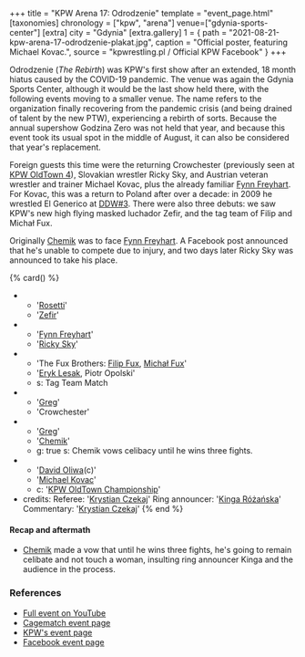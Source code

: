 +++
title = "KPW Arena 17: Odrodzenie"
template = "event_page.html"
[taxonomies]
chronology = ["kpw", "arena"]
venue=["gdynia-sports-center"]
[extra]
city = "Gdynia"
[extra.gallery]
1 = { path = "2021-08-21-kpw-arena-17-odrodzenie-plakat.jpg", caption = "Official poster, featuring Michael Kovac.", source = "kpwrestling.pl / Official KPW Facebook" }
+++

Odrodzenie (_The Rebirth_) was KPW's first show after an extended, 18 month hiatus caused by the COVID-19 pandemic. The venue was again the Gdynia Sports Center,
although it would be the last show held there, with the following events moving to a smaller venue. The name refers to the organization finally recovering from the pandemic crisis (and being drained of talent by the new PTW), experiencing a rebirth of sorts. Because the annual supershow Godzina Zero was not held that year, and because this event took its usual spot in the middle of August, it can also be considered that year's replacement.

Foreign guests this time were the returning Crowchester (previously seen at [KPW OldTown 4](@/e/kpw/2019-07-13-kpw-oldtown-4.md)), Slovakian wrestler Ricky Sky, and Austrian veteran wrestler and trainer Michael Kovac, plus the already familiar [Fynn Freyhart](@/w/fynn-freyhart.md). For Kovac, this was a return to Poland after over a decade: in 2009 he wrestled El Generico at [DDW#3](@/e/ddw/2009-10-24-ddw-3.md).
There were also three debuts: we saw KPW's new high flying masked luchador Zefir, and the tag team of Filip and Michał Fux.

Originally [Chemik](@/w/chemik.md) was to face [Fynn Freyhart](@/w/fynn-freyhart.md). A Facebook post announced that he's unable to compete due to injury, and two days later Ricky Sky was announced to take his place.

{% card() %}
- - '[Rosetti](@/w/rosetti.md)'
  - '[Zefir](@/w/zefir.md)'
- - '[Fynn Freyhart](@/w/fynn-freyhart.md)'
  - '[Ricky Sky](@/w/ricky-sky.md)'
- - 'The Fux Brothers: [Filip Fux](@/w/filip-fux.md), [Michał Fux](@/w/michal-fux.md)'
  - '[Eryk Lesak](@/w/eryk-lesak.md), Piotr Opolski'
  - s: Tag Team Match
- - '[Greg](@/w/greg.md)'
  - 'Crowchester'
- - '[Greg](@/w/greg.md)'
  - '[Chemik](@/w/chemik.md)'
  - g: true
    s: Chemik vows celibacy until he wins three fights.
- - '[David Oliwa](@/w/david-oliwa.md)(c)'
  - '[Michael Kovac](@/w/michael-kovac.md)'
  - c: '[KPW OldTown Championship](@/c/kpw-old-town-championship.md)'
- credits:
    Referee: '[Krystian Czekaj](@/w/krystian-czekaj.md)'
    Ring announcer: '[Kinga Różańska](@/w/kinga-miotke.md)'
    Commentary: '[Krystian Czekaj](@/w/krystian-czekaj.md)'
{% end %}

#### Recap and aftermath

* [Chemik](@/w/chemik.md) made a vow that until he wins three fights, he's going to remain celibate and not touch a woman, insulting ring announcer Kinga and the audience in the process.

### References

* [Full event on YouTube](https://www.youtube.com/watch?v=jmoffsimwUk)
* [Cagematch event page](https://www.cagematch.net/?id=1&nr=321394)
* [KPW's event page](https://kpwrestling.pl/events/kpw-arena-17/)
* [Facebook event page](https://www.facebook.com/events/4396239843739632/)

